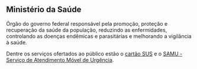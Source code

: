 Ministério da Saúde
---

Órgão do governo federal responsável pela promoção, proteção e recuperação da saúde da população, reduzindo as enfermidades, controlando as doenças endêmicas e parasitárias e melhorando a vigilância à saúde. 

Dentre os serviços ofertados ao público estão o [cartão SUS](/servico/cartao-sus) e o [SAMU - Serviço de Atendimento Móvel de Urgência](/servico/samu-servico-de-atendimento-movel-de-urgencia).
